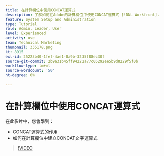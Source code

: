 ```yaml
---
title: 在計算欄位中使用CONCAT運算式
description: 了解如何在Adobe的計算欄位中使用CONCAT運算式 [!DNL Workfront].
feature: System Setup and Administration
type: Tutorial
role: Admin, Leader, User
level: Experienced
activity: use
team: Technical Marketing
thumbnail: 335178.png
kt: 8915
exl-id: 25223b40-1fef-4ae1-8a9b-3235f88ec30f
source-git-commit: 2b9a31b45ff94222a77c05292ee5b9d8229f5f0b
workflow-type: tm+mt
source-wordcount: '50'
ht-degree: 0%

---
```


# 在計算欄位中使用CONCAT運算式

在此影片中，您會學到：

* CONCAT運算式的作用
* 如何在計算欄位中建立CONCAT文字運算式

>[!VIDEO](https://video.tv.adobe.com/v/335178/?quality=12)
